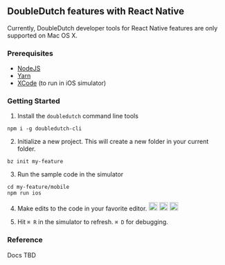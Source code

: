 ## DoubleDutch features with React Native

Currently, DoubleDutch developer tools for React Native features are only supported on Mac OS X.

### Prerequisites

- [NodeJS](https://nodejs.org)
- [Yarn](https://yarnpkg.com/en/docs/install)
- [XCode](https://developer.apple.com/xcode/) (to run in iOS simulator)

### Getting Started

1. Install the `doubledutch` command line tools

```
npm i -g doubledutch-cli
```

2. Initialize a new project. This will create a new folder in your current folder.

<!--doubledutch feature init my-feature-->
```
bz init my-feature
```

3. Run the sample code in the simulator

```
cd my-feature/mobile
npm run ios
```

4. Make edits to the code in your favorite editor.
   <a href="https://code.visualstudio.com/"><img alt="Visual Studio Code" src="https://code.visualstudio.com/favicon.ico" height="20" width="20" /></a>
   <a href="https://atom.io/"><img alt="Atom" src="https://atom.io/favicon.ico" height="20" width="20" /></a>
   <a href="https://www.sublimetext.com/"><img alt="Sublime Text" src="https://www.sublimetext.com/favicon.ico" height="20" width="20" /></a>
   
5. Hit `⌘ R` in the simulator to refresh.  `⌘ D` for debugging.

### Reference

Docs TBD
<!-- [Docs](./reference.md) -->
